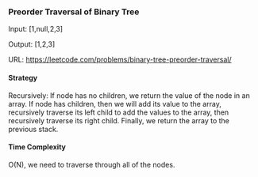 ### Preorder Traversal of Binary Tree
Input: [1,null,2,3]

Output: [1,2,3]

URL: https://leetcode.com/problems/binary-tree-preorder-traversal/

#### Strategy
Recursively: If node has no children, we return the value of the node in an array. If node has children, then we will add its value to the array, recursively traverse its left child to add the values to the array, then recursively traverse its right child. Finally, we return the array to the previous stack. 

#### Time Complexity
O(N), we need to traverse through all of the nodes. 